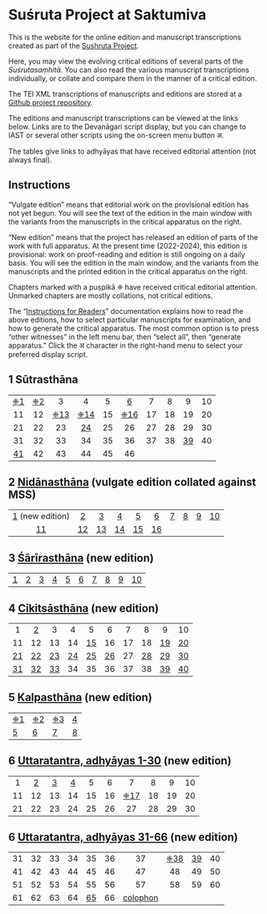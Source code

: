 # Suśruta Project at Saktumiva

This is the website for the online edition and manuscript transcriptions created as part of the [Sushruta Project](http://sushrutaproject.org).

Here, you may view the evolving critical editions of several parts of the *Suśrutasaṃhitā*.  You can also read the various manuscript transcriptions individually, or collate and compare them in the manner of a critical edition. 

The TEI XML transcriptions of manuscripts and editions are stored at a [Github project repository](https://github.com/wujastyk/sushrutaproject).

The editions and manuscript transcriptions can be viewed at the links below.  Links are to the Devanāgari script display, but  you can change to IAST or several other scripts using the on-screen menu button अ.

The tables give links to adhyāyas that have received editorial attention (not always final).

## Instructions

“Vulgate edition” means that editorial work on the provisional edition has not yet begun.   You will see the text of the edition in the main window with the variants from the manuscripts in the critical apparatus on the right.

“New edition” means that the project has released an edition of parts of the work with full apparatus.  At the present time (2022-2024), this edition is provisional: work on proof-reading and edition is still ongoing on a daily basis.  You will see the edition in the main window, and the variants from the manuscripts and the printed edition in the critical apparatus on the right. 

Chapters marked with a puṣpikā ❈ have received critical editorial attention.  Unmarked chapters are mostly collations, not critical editions.

The “[Instructions for Readers](https://saktumiva.org/wiki/users)” documentation explains how to read the above editions, how to select particular manuscripts for examination, and how to generate the critical apparatus.  The most common option is to press “other witnesses” in the left menu bar, then “select all”, then “generate apparatus.”  Click the अ character in the right-hand menu to select your preferred display script.

## 1 Sūtrasthāna
|                                                              |                                                              |                                                              |                                                              |      |                                                              |      |      |                                                              |      |
| :----------------------------------------------------------: | :----------------------------------------------------------: | :----------------------------------------------------------: | :----------------------------------------------------------: | :--: | :----------------------------------------------------------: | :--: | :--: | :----------------------------------------------------------: | :--: |
| [❈1](https://saktumiva.org/wiki/wujastyk/susrutasamhita/01-su.su-1-31/provisional-edition_sutrasthana-1-31?upama_ver=hfc1octil1&upama_script=devanagari&upama_scroll=SS.1.1.1) | [❈2](https://saktumiva.org/wiki/wujastyk/susrutasamhita/01-su.su-1-31/provisional-edition_sutrasthana-1-31?upama_ver=hfe871dzuy&upama_script=devanagari&upama_scroll=SS.1.2.1) |                              3                               |                              4                               |  5   | [6](https://saktumiva.org/wiki/wujastyk/susrutasamhita/01-su.su-1-31/provisional-edition_sutrasthana-1-31?upama_ver=hfe871dzuy&upama_script=devanagari&upama_scroll=SS.1.6.1) |  7   |  8   |                              9                               |  10  |
|                              11                              |                              12                              | [❈13](https://saktumiva.org/wiki/wujastyk/susrutasamhita/01-su.su-1-31/provisional-edition_sutrasthana-1-31?upama_ver=hfc1octil1&upama_script=devanagari&upama_scroll=SS.1.13.1) | [❈14](https://saktumiva.org/wiki/wujastyk/susrutasamhita/01-su.su-1-31/provisional-edition_sutrasthana-1-31?upama_ver=hfc1octil1&upama_script=devanagari&upama_scroll=SS.1.14.1) |  15  | [❈16](https://saktumiva.org/wiki/wujastyk/susrutasamhita/01-su.su-1-31/provisional-edition_sutrasthana-1-31?upama_ver=hfc1octil1&upama_script=devanagari&upama_scroll=SS.1.16.1) |  17  |  18  |                              19                              |  20  |
|                              21                              |                              22                              |                              23                              | [24](https://saktumiva.org/wiki/wujastyk/susrutasamhita/01-su.su-1-31/provisional-edition_sutrasthana-1-31?upama_ver=hfc1octil1&upama_script=devanagari&upama_scroll=SS.1.24.1) |  25  |                              26                              |  27  |  28  |                              29                              |  30  |
|                              31                              |                              32                              |                              33                              |                              34                              |  35  |                              36                              |  37  |  38  | [39](https://saktumiva.org/wiki/wujastyk/susrutasamhita/01-su.su-32-end/provisional-edition_sutrasthana-32-end?upama_ver=gv6fam6pom&upama_script=devanagari&upama_scroll=SS.1.39.1) |  40  |
| [41](https://saktumiva.org/wiki/wujastyk/susrutasamhita/01-su.su-32-end/provisional-edition_sutrasthana-32-end?upama_ver=gv6fam6pom&upama_script=devanagari&upama_scroll=SS.1.41.1) |                              42                              |                              43                              |                              44                              |  45  |                              46                              |      |      |                                                              |      |



## 2 [Nidānasthāna](https://saktumiva.org/wiki/wujastyk/susrutasamhita/02-su.ni/02-ni-vulgate-edition?upama_ver=gzijrlthyz&upama_script=devanagari) (vulgate edition collated against MSS) 

|                                                              |                                                              |                                                              |                                                              |                                                              |                                                              |                                                              |                                                              |                                                              |                                                              |
| :----------------------------------------------------------: | :----------------------------------------------------------: | :----------------------------------------------------------: | :----------------------------------------------------------: | :----------------------------------------------------------: | :----------------------------------------------------------: | :----------------------------------------------------------: | :----------------------------------------------------------: | :----------------------------------------------------------: | :----------------------------------------------------------: |
| [1](https://saktumiva.org/wiki/wujastyk/susrutasamhita/02-su.ni/provisional-edition_nidanasthana?upama_ver=hgi1e0j85j&upama_scroll=SS.2.1.1) (new edition) | [2](https://saktumiva.org/wiki/wujastyk/susrutasamhita/02-su.ni/02-ni-vulgate-edition?upama_ver=hgi1id4hwi&upama_script=devanagari&upama_scroll=SS.2.2.1) | [3](https://saktumiva.org/wiki/wujastyk/susrutasamhita/02-su.ni/02-ni-vulgate-edition?upama_ver=gzijrlthyz&upama_script=devanagari&upama_scroll=SS.2.3.1) | [4](https://saktumiva.org/wiki/wujastyk/susrutasamhita/02-su.ni/02-ni-vulgate-edition?upama_ver=gzijrlthyz&upama_script=devanagari&upama_scroll=SS.2.4.1) | [5](https://saktumiva.org/wiki/wujastyk/susrutasamhita/02-su.ni/02-ni-vulgate-edition?upama_ver=gzijrlthyz&upama_script=devanagari&upama_scroll=SS.2.5.1) | [6](https://saktumiva.org/wiki/wujastyk/susrutasamhita/02-su.ni/02-ni-vulgate-edition?upama_ver=gzijrlthyz&upama_script=devanagari&upama_scroll=SS.2.6.1) | [7](https://saktumiva.org/wiki/wujastyk/susrutasamhita/02-su.ni/02-ni-vulgate-edition?upama_ver=gzijrlthyz&upama_script=devanagari&upama_scroll=SS.2.7.1) | [8](https://saktumiva.org/wiki/wujastyk/susrutasamhita/02-su.ni/02-ni-vulgate-edition?upama_ver=gzijrlthyz&upama_script=devanagari&upama_scroll=SS.2.8.1) | [9](https://saktumiva.org/wiki/wujastyk/susrutasamhita/02-su.ni/02-ni-vulgate-edition?upama_ver=gzijrlthyz&upama_script=devanagari&upama_scroll=SS.2.9.1) | [10](https://saktumiva.org/wiki/wujastyk/susrutasamhita/02-su.ni/02-ni-vulgate-edition?upama_ver=gzijrlthyz&upama_script=devanagari&upama_scroll=SS.2.10.1) |
| [11](https://saktumiva.org/wiki/wujastyk/susrutasamhita/02-su.ni/02-ni-vulgate-edition?upama_ver=gzijrlthyz&upama_script=devanagari&upama_scroll=SS.2.11.1) | [12](https://saktumiva.org/wiki/wujastyk/susrutasamhita/02-su.ni/02-ni-vulgate-edition?upama_ver=gzijrlthyz&upama_script=devanagari&upama_scroll=SS.2.12.1) | [13](https://saktumiva.org/wiki/wujastyk/susrutasamhita/02-su.ni/02-ni-vulgate-edition?upama_ver=gzijrlthyz&upama_script=devanagari&upama_scroll=SS.2.13.1) | [14](https://saktumiva.org/wiki/wujastyk/susrutasamhita/02-su.ni/02-ni-vulgate-edition?upama_ver=gzijrlthyz&upama_script=devanagari&upama_scroll=SS.2.14.1) | [15](https://saktumiva.org/wiki/wujastyk/susrutasamhita/02-su.ni/02-ni-vulgate-edition?upama_ver=gzijrlthyz&upama_script=devanagari&upama_scroll=SS.2.15.1) | [16](https://saktumiva.org/wiki/wujastyk/susrutasamhita/02-su.ni/02-ni-vulgate-edition?upama_ver=gzijrlthyz&upama_script=devanagari&upama_scroll=SS.2.16.1) |                                                              |                                                              |                                                              |                                                              |



## 3 [Śārīrasthāna](https://saktumiva.org/wiki/wujastyk/susrutasamhita/03-su.sa/03-za-vulgate-edition?upama_ver=h791q8kjwq&upama_script=devanagari) (new edition)

|                                                              |                                                              |                                                              |                                                              |                                                              |                                                              |                                                              |                                                              |                                                              |                                                              |
| ------------------------------------------------------------ | ------------------------------------------------------------ | ------------------------------------------------------------ | ------------------------------------------------------------ | ------------------------------------------------------------ | ------------------------------------------------------------ | ------------------------------------------------------------ | ------------------------------------------------------------ | ------------------------------------------------------------ | ------------------------------------------------------------ |
| [1](https://saktumiva.org/wiki/wujastyk/susrutasamhita/03-su.sa/nak_5-333_sarirasthana?upama_ver=gpwy81nhfd&upama_script=devanagari&upama_scroll=SS.3.1.1) | [2](https://saktumiva.org/wiki/wujastyk/susrutasamhita/03-su.sa/provisional-edition_sarirasthana?upama_ver=hc9hzhgmdz&upama_script=devanagari&upama_scroll=SS.3.2.1) | [3](https://saktumiva.org/wiki/wujastyk/susrutasamhita/03-su.sa/nak_5-333_sarirasthana?upama_ver=gpwy81nhfd&upama_script=devanagari&upama_scroll=SS.3.3.1) | [4](https://saktumiva.org/wiki/wujastyk/susrutasamhita/03-su.sa/nak_5-333_sarirasthana?upama_ver=gpwy81nhfd&upama_script=devanagari&upama_scroll=SS.3.4.1) | [5](https://saktumiva.org/wiki/wujastyk/susrutasamhita/03-su.sa/nak_5-333_sarirasthana?upama_ver=gpwy81nhfd&upama_script=devanagari&upama_scroll=SS.3.5.1) | [6](https://saktumiva.org/wiki/wujastyk/susrutasamhita/03-su.sa/nak_5-333_sarirasthana?upama_ver=gpwy81nhfd&upama_script=devanagari&upama_scroll=SS.3.6.1) | [7](https://saktumiva.org/wiki/wujastyk/susrutasamhita/03-su.sa/nak_5-333_sarirasthana?upama_ver=gpwy81nhfd&upama_script=devanagari&upama_scroll=SS.3.7.1) | [8](https://saktumiva.org/wiki/wujastyk/susrutasamhita/03-su.sa/nak_5-333_sarirasthana?upama_ver=gpwy81nhfd&upama_script=devanagari&upama_scroll=SS.3.8.1) | [9](https://saktumiva.org/wiki/wujastyk/susrutasamhita/03-su.sa/nak_5-333_sarirasthana?upama_ver=gpwy81nhfd&upama_script=devanagari&upama_scroll=SS.3.9.1) | [10](https://saktumiva.org/wiki/wujastyk/susrutasamhita/03-su.sa/nak_5-333_sarirasthana?upama_ver=gpwy81nhfd&upama_script=devanagari&upama_scroll=SS.3.10.1) |



## 4 [Cikitsāsthāna](https://saktumiva.org/wiki/wujastyk/susrutasamhita/04-su.ci/04-ci-vulgate-edition?upama_script=devanagari&upama_ver=h791rikyhy&upama_script=devanagari) (new edition)

|                                                              |                                                              |                                                              |                                                              |                                                              |                                                              |      |                                                              |                                                              |                                                              |
| :----------------------------------------------------------: | :----------------------------------------------------------: | :----------------------------------------------------------: | :----------------------------------------------------------: | :----------------------------------------------------------: | :----------------------------------------------------------: | :--: | :----------------------------------------------------------: | :----------------------------------------------------------: | :----------------------------------------------------------: |
|                              1                               | [2](https://saktumiva.org/wiki/wujastyk/susrutasamhita/04-su.ci/provisional-edition_cikitsasthana?upama_script=devanagari&upama_ver=h7aezkdept&upama_scroll=4.2.1) |                              3                               |                              4                               |                              5                               |                              6                               |  7   |                              8                               |                              9                               |                              10                              |
|                              11                              |                              12                              |                              13                              |                              14                              | [15](https://saktumiva.org/wiki/wujastyk/susrutasamhita/04-su.ci/provisional-edition_cikitsasthana?upama_script=devanagari&upama_ver=h7aezkdept&upama_scroll=SS.4.15.1) |                              16                              |  17  |                              18                              | [19](https://saktumiva.org/wiki/wujastyk/susrutasamhita/04-su.ci/provisional-edition_cikitsasthana?upama_script=devanagari&upama_ver=h7aezkdept&upama_scroll=SS.4.19.1) | [20](https://saktumiva.org/wiki/wujastyk/susrutasamhita/04-su.ci/provisional-edition_cikitsasthana?upama_script=devanagari&upama_ver=h7aezkdept&upama_scroll=SS.4.20.1) |
| [21](https://saktumiva.org/wiki/wujastyk/susrutasamhita/04-su.ci/provisional-edition_cikitsasthana?upama_script=devanagari&upama_ver=h7aezkdept&upama_scroll=SS.4.21.1) | [22](https://saktumiva.org/wiki/wujastyk/susrutasamhita/04-su.ci/provisional-edition_cikitsasthana?upama_script=devanagari&upama_ver=h7aezkdept&upama_scroll=SS.4.22.1) | [23](https://saktumiva.org/wiki/wujastyk/susrutasamhita/04-su.ci/provisional-edition_cikitsasthana?upama_script=devanagari&upama_ver=h7aezkdept&upama_scroll=SS.4.23.1) | [24](https://saktumiva.org/wiki/wujastyk/susrutasamhita/04-su.ci/provisional-edition_cikitsasthana?upama_script=devanagari&upama_ver=h7aezkdept&upama_scroll=SS.4.22.1) | [25](https://saktumiva.org/wiki/wujastyk/susrutasamhita/04-su.ci/provisional-edition_cikitsasthana?upama_script=devanagari&upama_ver=h7aezkdept&upama_scroll=SS.4.25.1) | [26](https://saktumiva.org/wiki/wujastyk/susrutasamhita/04-su.ci/provisional-edition_cikitsasthana?upama_script=devanagari&upama_ver=h7aezkdept&upama_scroll=SS.4.26.1) |  27  | [28](https://saktumiva.org/wiki/wujastyk/susrutasamhita/04-su.ci/provisional-edition_cikitsasthana?upama_script=devanagari&upama_ver=h7aezkdept&upama_scroll=SS.4.28.1) | [29](https://saktumiva.org/wiki/wujastyk/susrutasamhita/04-su.ci/provisional-edition_cikitsasthana?upama_script=devanagari&upama_ver=h7aezkdept&upama_scroll=SS.4.29.1) | [30](https://saktumiva.org/wiki/wujastyk/susrutasamhita/04-su.ci/provisional-edition_cikitsasthana?upama_script=devanagari&upama_ver=h7aezkdept&upama_scroll=SS.4.30.1) |
| [31](https://saktumiva.org/wiki/wujastyk/susrutasamhita/04-su.ci/provisional-edition_cikitsasthana?upama_script=devanagari&upama_ver=h7aezkdept&upama_scroll=SS.4.31.1) | [32](https://saktumiva.org/wiki/wujastyk/susrutasamhita/04-su.ci/provisional-edition_cikitsasthana?upama_script=devanagari&upama_ver=h7aezkdept&upama_scroll=SS.4.32.1) | [33](https://saktumiva.org/wiki/wujastyk/susrutasamhita/04-su.ci/provisional-edition_cikitsasthana?upama_script=devanagari&upama_ver=h7aezkdept&upama_scroll=SS.4.33.1) |                              34                              |                              35                              |                              36                              |  37  |                              38                              | [39](https://saktumiva.org/wiki/wujastyk/susrutasamhita/04-su.ci/provisional-edition_cikitsasthana?upama_script=devanagari&upama_ver=h7aezkdept&upama_scroll=SS.4.39.1) | [40](https://saktumiva.org/wiki/wujastyk/susrutasamhita/04-su.ci/provisional-edition_cikitsasthana?upama_script=devanagari&upama_ver=h7aezkdept&upama_scroll=SS.4.40.1) |



## 5 [Kalpasthāna](https://saktumiva.org/wiki/wujastyk/susrutasamhita/05-su.ka/provisional-edition_kalpasthana&upama_ver=gv7efxs1nu&upama_script=devanagari) (new edition)

|                                                              |                                                              |                                                              |                                                              |
| ------------------------------------------------------------ | ------------------------------------------------------------ | ------------------------------------------------------------ | ------------------------------------------------------------ |
| [❈1](https://saktumiva.org/wiki/wujastyk/susrutasamhita/05-su.ka/provisional-edition_kalpasthana?upama_ver=hdf4dl301g&upama_script=devanagari&upama_scroll=SS.5.1.1) | [❈2](https://saktumiva.org/wiki/wujastyk/susrutasamhita/05-su.ka/provisional-edition_kalpasthana?upama_ver=hdf4dl301g&upama_script=devanagari&upama_scroll=SS.5.2.1) | [❈3](https://saktumiva.org/wiki/wujastyk/susrutasamhita/05-su.ka/provisional-edition_kalpasthana?upama_ver=hdf4dl301g&upama_scroll=SS.5.3.1&upama_script=devanagari) | [4](https://saktumiva.org/wiki/wujastyk/susrutasamhita/05-su.ka/provisional-edition_kalpasthana?upama_ver=hdf4dl301g&upama_script=devanagari&upama_scroll=SS.5.4.1) |
| [5](https://saktumiva.org/wiki/wujastyk/susrutasamhita/05-su.ka/provisional-edition_kalpasthana?upama_ver=hdf4dl301g&upama_script=devanagari&upama_scroll=SS.5.5.1) | [6](https://saktumiva.org/wiki/wujastyk/susrutasamhita/05-su.ka/provisional-edition_kalpasthana?upama_ver=hdf4dl301g&upama_script=devanagari&upama_scroll=SS.5.6.1) | [7](https://saktumiva.org/wiki/wujastyk/susrutasamhita/05-su.ka/provisional-edition_kalpasthana?upama_ver=hdf4dl301g&upama_script=devanagari&upama_scroll=SS.5.7.1) | [8](https://saktumiva.org/wiki/wujastyk/susrutasamhita/05-su.ka/provisional-edition_kalpasthana?upama_ver=hdf4dl301g&upama_script=devanagari&upama_scroll=SS.5.8.1) |



## 6 [Uttaratantra, adhyāyas 1-30](https://saktumiva.org/wiki/wujastyk/susrutasamhita/06-su.ut-1-30/provisional-edition_uttaratantra&upama_script=devanagari&upama_scroll=SS.6.2.1?upama_ver=h153dlm4gl&upama_script=devanagari) (new edition)

|      |                                                              |                                                              |                                                              |      |      |                                                              |      |      |      |
| :--: | :----------------------------------------------------------: | :----------------------------------------------------------: | :----------------------------------------------------------: | :--: | :--: | :----------------------------------------------------------: | :--: | :--: | :--: |
|  1   | [2](https://saktumiva.org/wiki/wujastyk/susrutasamhita/06-su.ut-1-30/provisional-edition_uttaratantra?upama_ver=h153dlm4gl&upama_script=devanagari&upama_scroll=SS.6.2.1) | [3](https://saktumiva.org/wiki/wujastyk/susrutasamhita/06-su.ut-1-30/provisional-edition_uttaratantra?upama_ver=h153dlm4gl&upama_script=devanagari&upama_scroll=SS.6.3.1) | [4](https://saktumiva.org/wiki/wujastyk/susrutasamhita/06-su.ut-1-30/provisional-edition_uttaratantra?upama_ver=h153dlm4gl&upama_script=devanagari&upama_scroll=SS.6.4.1) |  5   |  6   |                              7                               |  8   |  9   |  10  |
|  11  |                              12                              |                              13                              |                              14                              |  15  |  16  | [❈17](https://saktumiva.org/wiki/wujastyk/susrutasamhita/06-su.ut-1-30/provisional-edition_uttaratantra?upama_ver=h153dlm4gl&upama_script=devanagari&upama_scroll=SS.6.17.1) |  18  |  19  |  20  |
|  21  |                              22                              |                              23                              |                              24                              |  25  |  26  |                              27                              |  28  |  29  |  30  |



## 6 [Uttaratantra, adhyāyas 31-66](https://saktumiva.org/wiki/wujastyk/susrutasamhita/06-su.ut-31-end/provisional-edition_uttaratantra?upama_ver=h153eehd57&upama_script=devanagari) (new edition)

|      |      |      |      |                                                              |      |                                                              |                                                              |                                                              |      |
| :--: | :--: | :--: | :--: | :----------------------------------------------------------: | :--: | :----------------------------------------------------------: | :----------------------------------------------------------: | :----------------------------------------------------------: | :--: |
|  31  |  32  |  33  |  34  |                              35                              |  36  |                              37                              | [❈38](https://saktumiva.org/wiki/wujastyk/susrutasamhita/06-su.ut-31-end/provisional-edition_uttaratantra?upama_ver=h153eehd57&upama_script=devanagari&upama_scroll=SS.6.38.1) | [39](https://saktumiva.org/wiki/wujastyk/susrutasamhita/06-su.ut-31-end/provisional-edition_uttaratantra?upama_ver=h153eehd57&upama_script=devanagari&upama_scroll=SS.6.39.1) |  40  |
|  41  |  42  |  43  |  44  |                              45                              |  46  |                              47                              |                              48                              |                              49                              |  50  |
|  51  |  52  |  53  |  54  |                              55                              |  56  |                              57                              |                              58                              |                              59                              |  60  |
|  61  |  62  |  63  |  64  | [65](https://saktumiva.org/wiki/wujastyk/susrutasamhita/06-su.ut-31-end/provisional-edition_uttaratantra?upama_ver=h153eehd57&upama_script=devanagari&upama_scroll=SS.6.65.1) |  66  | [colophon](https://saktumiva.org/wiki/wujastyk/susrutasamhita/06-su.ut-31-end/provisional-edition_uttaratantra?upama_ver=h153eehd57&upama_script=devanagari&upama_scroll=SS.6.66.colophon2) |                                                              |                                                              |      |



